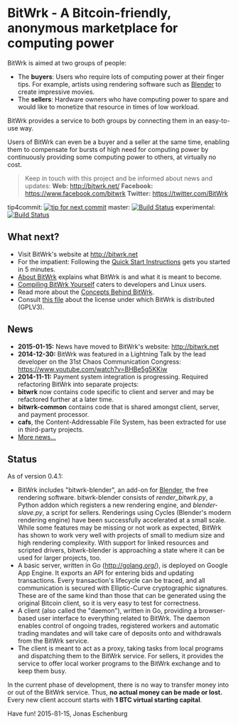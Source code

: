 BitWrk - A Bitcoin-friendly, anonymous marketplace for computing power
======================================================================

BitWrk is aimed at two groups of people:
- The **buyers**: Users who require lots of computing power at their finger tips.
  For example, artists using rendering software such as [Blender](http://blender.org)
  to create impressive movies.
- The **sellers**: Hardware owners who have computing power to spare and would like to
  monetize that resource in times of low workload.
  
BitWrk provides a service to both groups by connecting them in an easy-to-use way.

Users of BitWrk can even be a buyer and a seller at the same time, enabling them to compensate for
bursts of high need for computing power by continuously providing some computing power to others, at
virtually no cost.

> Keep in touch with this project and be informed about news and updates:
> **Web:** http://bitwrk.net/
> **Facebook:** https://www.facebook.com/bitwrk
> **Twitter:** https://twitter.com/BitWrk

tip4commit: [![tip for next commit](http://tip4commit.com/projects/541.svg)](http://tip4commit.com/projects/541)
master: [![Build Status](https://travis-ci.org/indyjo/bitwrk.svg?branch=master)](https://travis-ci.org/indyjo/bitwrk)
experimental: [![Build Status](https://travis-ci.org/indyjo/bitwrk.svg?branch=experimental)](https://travis-ci.org/indyjo/bitwrk)

What next?
----------
- Visit BitWrk's website at http://bitwrk.net
- For the impatient: Following the [Quick Start Instructions](QUICKSTART.md) gets you
  started in 5 minutes.
- [About BitWrk](ABOUT.md) explains what BitWrk is and what it is meant to become.
- [Compiling BitWrk Yourself](COMPILING.md) caters to developers and Linux users.
- Read more about the [Concepts Behind BitWrk](CONCEPTS.md).
- Consult [this file](COPYING) about the license under which BitWrk is distributed (GPLV3).


News
----
  - **2015-01-15:** News have moved to BitWrk's website: http://bitwrk.net
  - **2014-12-30:** BitWrk was featured in a Lightning Talk by the lead developer on the
  31st Chaos Communication Congress: https://www.youtube.com/watch?v=BHBe5g5KKiw
  - **2014-11-11:** Payment system integration is progressing. Required refactoring BitWrk into
  separate projects:
  - **bitwrk** now contains code specific to client and server and may be refactored further at
  a later time.
  - **bitwrk-common** contains code that is shared amongst client, server, and payment processor.
  - **cafs**, the Content-Addressable File System, has been extracted for use in third-party projects.
- [More news...](NEWS.md)

Status
------

As of version 0.4.1:
- BitWrk includes "bitwrk-blender", an add-on for [Blender](http://blender.org), the free
  rendering software.
  bitwrk-blender consists of *render_bitwrk.py*, a Python addon which registers
  a new rendering engine, and *blender-slave.py*, a script for sellers.
  Renderings using Cycles (Blender's modern rendering engine) have been successfully accelerated
  at a small scale. While some features may be missing or not work as expected, BitWrk has shown
  to work very well with projects of small to medium size and high rendering complexity. With support
  for linked resources and scripted drivers, bitwrk-blender is approaching a state where it can be
  used for larger projects, too. 
- A basic server, written in Go (http://golang.org/), is deployed on Google App Engine.
  It exports an API for entering bids and updating transactions. Every transaction's lifecycle can
  be traced, and all communication is secured with Elliptic-Curve cryptographic
  signatures. These are of the same kind than those that can be generated using
  the original Bitcoin client, so it is very easy to test for correctness.
- A client (also called the "daemon"), written in Go, providing a browser-based user interface to
  everything related to BitWrk. The daemon enables control of ongoing trades, registered workers
  and automatic trading mandates and will take care of deposits onto and withdrawals from the BitWrk
  service.
- The client is meant to act as a proxy, taking tasks from
  local programs and dispatching them to the BitWrk service. For sellers, it
  provides the service to offer local worker programs to the BitWrk
  exchange and to keep them busy.

In the current phase of development, there is no way to transfer money into
or out of the BitWrk service. Thus, **no actual money can be made or lost.**
Every new client account starts with **1 BTC virtual starting capital**.

Have fun!
2015-ß1-15, Jonas Eschenburg
